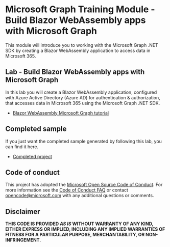 # Microsoft Graph Training Module - Build Blazor WebAssembly apps with Microsoft Graph

This module will introduce you to working with the Microsoft Graph .NET SDK by creating a Blazor WebAssembly application to access data in Microsoft 365.

## Lab - Build Blazor WebAssembly apps with Microsoft Graph

In this lab you will create a Blazor WebAssembly application, configured with Azure Active Directory (Azure AD) for authentication & authorization, that accesses data in Microsoft 365 using the Microsoft Graph .NET SDK.

- [Blazor WebAssembly Microsoft Graph tutorial](https://docs.microsoft.com/graph/tutorials/blazor)

## Completed sample

If you just want the completed sample generated by following this lab, you can find it here.

- [Completed project](demo)

## Code of conduct

This project has adopted the [Microsoft Open Source Code of Conduct](https://opensource.microsoft.com/codeofconduct/). For more information see the [Code of Conduct FAQ](https://opensource.microsoft.com/codeofconduct/faq/) or contact [opencode@microsoft.com](mailto:opencode@microsoft.com) with any additional questions or comments.

## Disclaimer

**THIS CODE IS PROVIDED _AS IS_ WITHOUT WARRANTY OF ANY KIND, EITHER EXPRESS OR IMPLIED, INCLUDING ANY IMPLIED WARRANTIES OF FITNESS FOR A PARTICULAR PURPOSE, MERCHANTABILITY, OR NON-INFRINGEMENT.**

